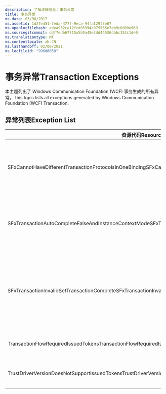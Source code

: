 ```yaml
---
description: 了解详细信息：事务异常
title: 事务异常
ms.date: 03/30/2017
ms.assetid: 1d27ed51-7eda-477f-9eca-94fa129f3e07
ms.openlocfilehash: edea932ca12fcd05994c979555e7eb9c0d00e969
ms.sourcegitcommit: ddf7edb67715a5b9a45e3dd44536dabc153c1de0
ms.translationtype: MT
ms.contentlocale: zh-CN
ms.lasthandoff: 02/06/2021
ms.locfileid: "99686058"
---
```

# <a name="transaction-exceptions"></a><span data-ttu-id="5da3b-103">事务异常</span><span class="sxs-lookup"><span data-stu-id="5da3b-103">Transaction Exceptions</span></span>

<span data-ttu-id="5da3b-104">本主题列出了 Windows Communication Foundation (WCF) 事务生成的所有异常。</span><span class="sxs-lookup"><span data-stu-id="5da3b-104">This topic lists all exceptions generated by Windows Communication Foundation (WCF) Transaction.</span></span>  
  
## <a name="exception-list"></a><span data-ttu-id="5da3b-105">异常列表</span><span class="sxs-lookup"><span data-stu-id="5da3b-105">Exception List</span></span>  
  
|<span data-ttu-id="5da3b-106">资源代码</span><span class="sxs-lookup"><span data-stu-id="5da3b-106">Resource Code</span></span>|<span data-ttu-id="5da3b-107">资源字符串</span><span class="sxs-lookup"><span data-stu-id="5da3b-107">Resource String</span></span>|  
|-------------------|---------------------|  
|<span data-ttu-id="5da3b-108">SFxCannotHaveDifferentTransactionProtocolsInOneBinding</span><span class="sxs-lookup"><span data-stu-id="5da3b-108">SFxCannotHaveDifferentTransactionProtocolsInOneBinding</span></span>|<span data-ttu-id="5da3b-109">从元数据导入的策略信息指定各个操作的不同 TransactionProtocol 值。</span><span class="sxs-lookup"><span data-stu-id="5da3b-109">The policy information being imported from metadata specifies different values for TransactionProtocol among the operations.</span></span> <span data-ttu-id="5da3b-110">每个终结点仅支持一个 TransactionProtocol。</span><span class="sxs-lookup"><span data-stu-id="5da3b-110">Only a single TransactionProtocol for each endpoint is supported.</span></span>|  
|<span data-ttu-id="5da3b-111">SFxTransactionAutoCompleteFalseAndInstanceContextMode</span><span class="sxs-lookup"><span data-stu-id="5da3b-111">SFxTransactionAutoCompleteFalseAndInstanceContextMode</span></span>|<span data-ttu-id="5da3b-112">TransactionAutoComplete 不能为 false，除非服务的 InstanceContextMode 为 PerSession。</span><span class="sxs-lookup"><span data-stu-id="5da3b-112">TransactionAutoComplete cannot be false unless the service's InstanceContextMode is PerSession.</span></span> <span data-ttu-id="5da3b-113">在指定约定和操作的实现上发现错误。</span><span class="sxs-lookup"><span data-stu-id="5da3b-113">An error was found on the implementation of the specified contract and operation.</span></span>|  
|<span data-ttu-id="5da3b-114">SFxTransactionInvalidSetTransactionComplete</span><span class="sxs-lookup"><span data-stu-id="5da3b-114">SFxTransactionInvalidSetTransactionComplete</span></span>|<span data-ttu-id="5da3b-115">仅当 TransactionAutoComplete 设置为 false 且 TransactionScopeRequired 设置为 true 时，才能在操作中调用 OperationContext.SetTransactionComplete。</span><span class="sxs-lookup"><span data-stu-id="5da3b-115">OperationContext.SetTransactionComplete can be called in an operation only when TransactionAutoComplete is set to false and TransactionScopeRequired is set to true.</span></span> <span data-ttu-id="5da3b-116">这种方案无效，当前事务已终止。</span><span class="sxs-lookup"><span data-stu-id="5da3b-116">This is an invalid scenario and the current transaction was terminated.</span></span>|  
|<span data-ttu-id="5da3b-117">TransactionFlowRequiredIssuedTokens</span><span class="sxs-lookup"><span data-stu-id="5da3b-117">TransactionFlowRequiredIssuedTokens</span></span>|<span data-ttu-id="5da3b-118">若要对事务进行流处理，还必须支持对已颁发的令牌进行流处理。</span><span class="sxs-lookup"><span data-stu-id="5da3b-118">To flow a transaction, flowing issued tokens must also be supported.</span></span>|  
|<span data-ttu-id="5da3b-119">TrustDriverVersionDoesNotSupportIssuedTokens</span><span class="sxs-lookup"><span data-stu-id="5da3b-119">TrustDriverVersionDoesNotSupportIssuedTokens</span></span>|<span data-ttu-id="5da3b-120">配置的 Trust 版本不支持已颁发的令牌。</span><span class="sxs-lookup"><span data-stu-id="5da3b-120">The configured Trust version does not support issued tokens.</span></span> <span data-ttu-id="5da3b-121">请使用 WSTrustFeb2005 或更高版本。</span><span class="sxs-lookup"><span data-stu-id="5da3b-121">Use WSTrustFeb2005 or above.</span></span>|
